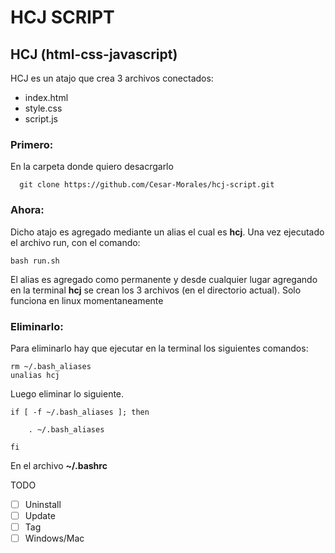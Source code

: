 # HCJ SCRIPT

## HCJ (html-css-javascript)

   HCJ es un atajo que crea 3 archivos conectados:

* index.html
* style.css
* script.js

### Primero:
En la carpeta donde quiero desacrgarlo

      git clone https://github.com/Cesar-Morales/hcj-script.git 

### Ahora:
Dicho atajo es agregado mediante un alias el cual es **hcj**. Una vez ejecutado el archivo run, con el comando:

    bash run.sh
    
El alias es agregado como permanente y desde cualquier lugar agregando en la terminal **hcj** se crean los 3 archivos (en el directorio actual).
Solo funciona en linux momentaneamente

### Eliminarlo:
Para eliminarlo hay que ejecutar en la terminal los siguientes comandos:
    
    rm ~/.bash_aliases
    unalias hcj

Luego eliminar lo siguiente.
    
    if [ -f ~/.bash_aliases ]; then

        . ~/.bash_aliases

    fi
    
En el archivo **~/.bashrc**

TODO
- [ ] Uninstall
- [ ] Update
- [ ] Tag
- [ ] Windows/Mac
